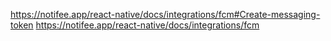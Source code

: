 https://notifee.app/react-native/docs/integrations/fcm#Create-messaging-token
https://notifee.app/react-native/docs/integrations/fcm

<!--stackedit_data:
eyJoaXN0b3J5IjpbLTk0NDg5NTAyXX0=
-->